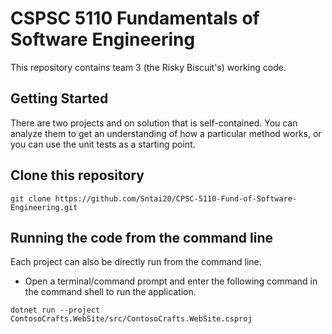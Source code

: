 # CSPSC 5110 Fundamentals of Software Engineering

This repository contains team 3 (the Risky Biscuit's) working code.

## Getting Started

There are two projects and on solution that is self-contained. You can analyze them to get an understanding of how a particular method works, or you can use the unit tests as a starting point.

## Clone this repository

```git
git clone https://github.com/Sntai20/CPSC-5110-Fund-of-Software-Engineering.git
```

## Running the code from the command line

Each project can also be directly run from the command line.

* Open a terminal/command prompt and enter the following command in the command shell to run the application.

```dotnet
dotnet run --project  ContosoCrafts.WebSite/src/ContosoCrafts.WebSite.csproj 
```
